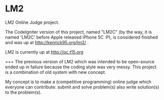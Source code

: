 LM2
===

LM2 Online Judge project.

The CodeIgniter version of this project, named "LM2C" (by the way, it is named 'LM2C' before Apple released iPhone 5C :P), is considered finished and was up at http://kenrick95.org/lm2/ .

LM2 is currently up at http://pc.t15.org

===
The previous version of LM2 which was intended to be open-source ended up in failure because the coding style was very messy. This project is a combination of old system with new concept.

My concept is to make a (competitive programming) online judge which everyone can contribute: submit and solve problem(s) also write solution(s) to the problem(s).

